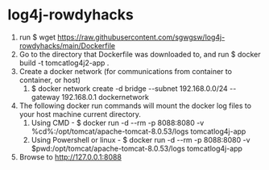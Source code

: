 # log4j-rowdyhacks

1. run $ wget https://raw.githubusercontent.com/sgwgsw/log4j-rowdyhacks/main/Dockerfile
2. Go to the directory that Dockerfile was downloaded to, and run $ docker build -t tomcatlog4j2-app .
3. Create a docker network (for communications from container to container, or host)
      1. $ docker network create -d bridge --subnet 192.168.0.0/24 --gateway 192.168.0.1 dockernetwork
4. The following docker run commands will mount the docker log files to your host machine current directory.
      1. Using CMD - $ docker run -d --rm -p 8088:8080 -v %cd%:/opt/tomcat/apache-tomcat-8.0.53/logs tomcatlog4j-app
      2. Using Powershell or linux - $ docker run -d --rm -p 8088:8080 -v $pwd:/opt/tomcat/apache-tomcat-8.0.53/logs tomcatlog4j-app
5. Browse to http://127.0.0.1:8088
